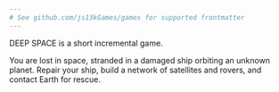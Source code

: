 ```yaml
---
# See github.com/js13kGames/games for supported frontmatter
---
```

DEEP SPACE is a short incremental game.

You are lost in space, stranded in a damaged ship orbiting an unknown planet. Repair your ship, build a network of satellites and rovers, and contact Earth for rescue.